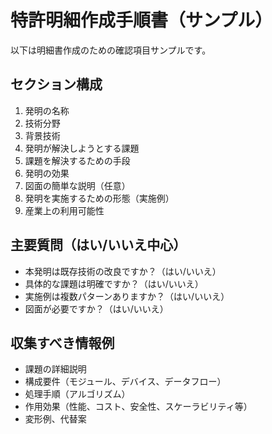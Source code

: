 # 特許明細作成手順書（サンプル）

以下は明細書作成のための確認項目サンプルです。

## セクション構成
1. 発明の名称
2. 技術分野
3. 背景技術
4. 発明が解決しようとする課題
5. 課題を解決するための手段
6. 発明の効果
7. 図面の簡単な説明（任意）
8. 発明を実施するための形態（実施例）
9. 産業上の利用可能性

## 主要質問（はい/いいえ中心）
- 本発明は既存技術の改良ですか？（はい/いいえ）
- 具体的な課題は明確ですか？（はい/いいえ）
- 実施例は複数パターンありますか？（はい/いいえ）
- 図面が必要ですか？（はい/いいえ）

## 収集すべき情報例
- 課題の詳細説明
- 構成要件（モジュール、デバイス、データフロー）
- 処理手順（アルゴリズム）
- 作用効果（性能、コスト、安全性、スケーラビリティ等）
- 変形例、代替案

